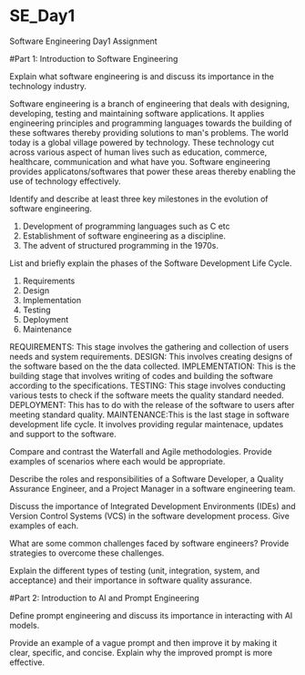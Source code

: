 # SE_Day1
Software Engineering Day1 Assignment

#Part 1: Introduction to Software Engineering

Explain what software engineering is and discuss its importance in the technology industry.

Software engineering is a branch of engineering that deals with designing, developing, testing and maintaining software applications. It applies engineering principles and programming languages towards the building of these softwares thereby providing solutions to man's problems.
The world today is a global village powered by technology. These technology cut across various aspect of human lives such as education, commerce, healthcare, communication and what have you. Software engineering provides applicatons/softwares that power these areas thereby enabling the use of technology effectively.

Identify and describe at least three key milestones in the evolution of software engineering.
1. Development of programming languages such as C etc
2. Establishment of software engineering as a discipline.
3. The advent of structured programming in the 1970s.

List and briefly explain the phases of the Software Development Life Cycle.
1. Requirements
2. Design
3. Implementation
4. Testing
5. Deployment
6. Maintenance

REQUIREMENTS: This stage involves the gathering and collection of users needs and system requirements.
DESIGN: This involves creating designs of the software based on the the data collected.
IMPLEMENTATION: This is the building stage that involves writing of codes and building the software according to the specifications.
TESTING: This stage involves conducting various tests to check if the software meets the quality standard needed.
DEPLOYMENT: This has to do with the release of the software to users after meeting standard quality.
MAINTENANCE:This is the last stage in software development life cycle. It involves providing regular maintenace, updates and support to the software.



Compare and contrast the Waterfall and Agile methodologies. Provide examples of scenarios where each would be appropriate.


Describe the roles and responsibilities of a Software Developer, a Quality Assurance Engineer, and a Project Manager in a software engineering team.


Discuss the importance of Integrated Development Environments (IDEs) and Version Control Systems (VCS) in the software development process. Give examples of each.


What are some common challenges faced by software engineers? Provide strategies to overcome these challenges.


Explain the different types of testing (unit, integration, system, and acceptance) and their importance in software quality assurance.


#Part 2: Introduction to AI and Prompt Engineering


Define prompt engineering and discuss its importance in interacting with AI models.


Provide an example of a vague prompt and then improve it by making it clear, specific, and concise. Explain why the improved prompt is more effective.
